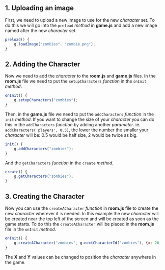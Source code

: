 ## 1. Uploading an image
First, we need to upload a new image to use for the new _character_ set. To do this we will go into the `preload` _method_ in **game.js** and add a new image named after the new _character_ set.
```javascript
preload() {
	g.loadImage("zombies", "zombie.png");
}
```
## 2. Adding the Character
Now we need to add the _character_ to the **room.js** and **game.js** files. In the **room.js** file we need to put the `setupCharacters` _function_ in the `onInit` _method_.
```javascript
onInit() {
	g.setupCharacters("zombies");
}
```
Then, in the **game.js** file we need to put the `addCharacters` _function_ in the `init` _method_. If you want to change the size of your _character_ you can do this in the `addCharacters` _function_ by adding another _parameter_. ie. `addCharacters('players', 0.5)`, the lower the number the smaller your _character_ will be: 0.5 would be half size, 2 would be twice as big.
```javascript
init() {
	g.addCharacters("zombies");
}
```
And the `getCharacters` _function_ in the `create` _method_.
```javascript
create() {
	g.getCharacters("zombies");
}
```
## 3. Creating the Character
Now you can use the `createACharacter` _function_ in **room.js** file to create the new _character_ wherever it is needed. In this example the new _character_ will be created near the top left of the screen and will be created as soon as the game starts. To do this the `createACharacter` will be placed in the **room.js** file in the `onInit` _method_.
```javascript
onInit() {
	g.createACharacter("zombies", g.nextCharacterId("zombies"), {x: 20, y: 20});
}
```
The **X** and **Y** values can be changed to position the _character_ anywhere in the game.
